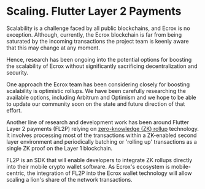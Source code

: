 # Scaling. Flutter Layer 2 Payments

Scalability is a challenge faced by all public blockchains, and Ecrox is no exception. Although, currently, the Ecrox blockchain is far from being saturated by the incoming transactions the project team is keenly aware that this may change at any moment.&#x20;

Hence, research has been ongoing into the potential options for boosting the scalability of Ecrox without significantly sacrificing decentralization and security.&#x20;

One approach the Ecrox team has been considering closely for boosting scalability is optimistic rollups. We have been carefully researching the available options, including Arbitrum and Optimism and we hope to be able to update our community soon on the state and future direction of that effort.&#x20;

Another line of research and development work has been around Flutter Layer 2 payments (FL2P) relying on [zero-knowledge (ZK) rollup](https://docs.ethhub.io/ethereum-roadmap/layer-2-scaling/zk-rollups/) technology. It involves processing most of the transactions within a ZK-enabled second layer environment and periodically batching or 'rolling up' transactions as a single ZK proof on the Layer 1 blockchain.

FL2P is an SDK that will enable developers to integrate ZK rollups directly into their mobile crypto wallet software. As Ecrox's ecosystem is mobile-centric, the integration of FL2P into the Ecrox wallet technology will allow scaling a lion's share of the network transactions. &#x20;
